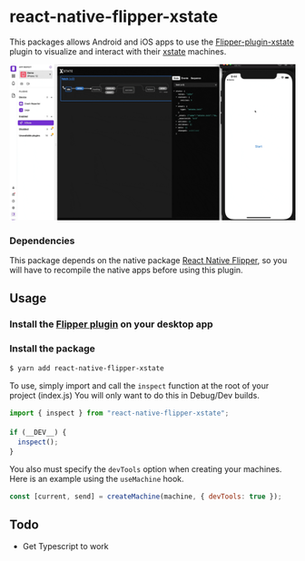 # react-native-flipper-xstate

This packages allows Android and iOS apps to use the [Flipper-plugin-xstate](https://github.com/cpetzel/flipper-plugin-xstate) plugin to visualize and interact with their [xstate](https://xstate.js.org/docs/) machines.

![Xstate Viz](static/xstate-viz-rn.gif?raw=true "Xstate Viz")

### Dependencies

This package depends on the native package [React Native Flipper](https://github.com/facebook/flipper/tree/main/react-native/react-native-flipper), so you will have to recompile the native apps before using this plugin.

## Usage

### Install the [Flipper plugin](https://github.com/cpetzel/flipper-plugin-xstate) on your desktop app

### Install the package
```sh
$ yarn add react-native-flipper-xstate
```

To use, simply import and call the `inspect` function at the root of your project (index.js) You will only want to do this in Debug/Dev builds.

```js
import { inspect } from "react-native-flipper-xstate";

if (__DEV__) {
  inspect();
}
```

You also must specify the `devTools` option when creating your machines. Here is an example using the `useMachine` hook.

```js
const [current, send] = createMachine(machine, { devTools: true });
```

## Todo

- Get Typescript to work
